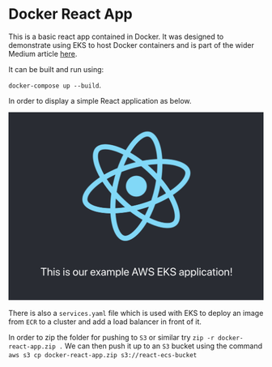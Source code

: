 # Docker React App

This is a basic react app contained in Docker. It was designed to demonstrate using EKS to host Docker containers and is part of the wider Medium article [here](https://jc1175.medium.com/a-crash-course-in-kubernetes-1ccb70125ebf). 

It can be built and run using:

`docker-compose up --build`.

In order to display a simple React application as below.

![alt text](./images/example-eks-image.png)

There is also a `services.yaml` file which is used with EKS to deploy an image from `ECR` to a cluster and add a load balancer in front of it.

In order to zip the folder for pushing to `S3` or similar try `zip -r docker-react-app.zip .` We can then push it up to an `S3` bucket using the command `aws s3 cp docker-react-app.zip s3://react-ecs-bucket`